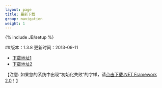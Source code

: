 ```yaml
---
layout: page
title: 最新下载
group: navigation
weight: 1
---
```


{% include JB/setup %}

##版本：1.3.8 更新时间：2013-09-11

  - <a href="http://pan.baidu.com/share/link?shareid=3023000794&uk=4213912968" target="_blank">下载地址1</a>
  - <a href="http://yunpan.cn/QGQFVsFATFx2J" target="_blank">下载地址2</a>
  
【注意: 如果您的系统中出现“初始化失败”的字样，请<a href="http://download.microsoft.com/download/c/6/e/c6e88215-0178-4c6c-b5f3-158ff77b1f38/NetFx20SP2_x86.exe" target="_blank">点击下载.NET Framework 2.0</a>！】
